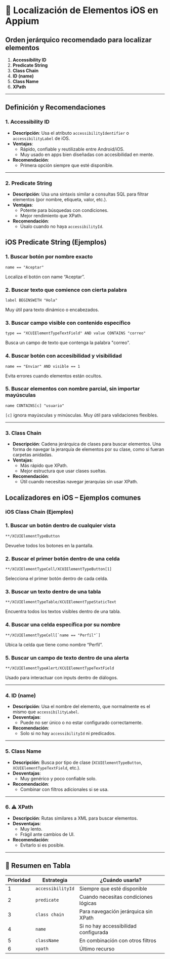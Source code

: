 
# 🍏 Localización de Elementos iOS en Appium

## Orden jerárquico recomendado para localizar elementos

1. **Accessibility ID**
2. **Predicate String**
3. **Class Chain**
4. **ID (name)**
5. **Class Name**
6. **XPath**

---

## Definición y Recomendaciones

### 1. **Accessibility ID**
- **Descripción**: Usa el atributo `accessibilityIdentifier` o `accessibilityLabel` de iOS.
- **Ventajas**:
  - Rápido, confiable y reutilizable entre Android/iOS.
  - Muy usado en apps bien diseñadas con accesibilidad en mente.
- **Recomendación**:
  - Primera opción siempre que esté disponible.

---

### 2. **Predicate String**
- **Descripción**: Usa una sintaxis similar a consultas SQL para filtrar elementos (por nombre, etiqueta, valor, etc.).
- **Ventajas**:
  - Potente para búsquedas con condiciones.
  - Mejor rendimiento que XPath.
- **Recomendación**:
  - Úsalo cuando no haya `accessibilityId`.


## iOS Predicate String (Ejemplos)

### 1. Buscar botón por nombre exacto
```
name == "Aceptar"
```
Localiza el botón con name “Aceptar”.

### 2. Buscar texto que comience con cierta palabra
```
label BEGINSWITH "Hola"
```
Muy útil para texto dinámico o encabezados.

### 3. Buscar campo visible con contenido específico
```
type == "XCUIElementTypeTextField" AND value CONTAINS "correo"
```
Busca un campo de texto que contenga la palabra "correo".

### 4. Buscar botón con accesibilidad y visibilidad
```
name == "Enviar" AND visible == 1
```
Evita errores cuando elementos están ocultos.

### 5. Buscar elementos con nombre parcial, sin importar mayúsculas
```
name CONTAINS[c] "usuario"
```
`[c]` ignora mayúsculas y minúsculas. Muy útil para validaciones flexibles.


---

### 3.  **Class Chain**
- **Descripción**: Cadena jerárquica de clases para buscar elementos. Una forma de navegar la jerarquía de elementos por su clase, como si fueran carpetas anidadas.
- **Ventajas**:
  - Más rápido que XPath.
  - Mejor estructura que usar clases sueltas.
- **Recomendación**:
  - Útil cuando necesitas navegar jerarquías sin usar XPath.


## Localizadores en iOS – Ejemplos comunes

### iOS Class Chain (Ejemplos)

### 1. Buscar un botón dentro de cualquier vista
```
**/XCUIElementTypeButton
```
Devuelve todos los botones en la pantalla.

### 2. Buscar el primer botón dentro de una celda
```
**/XCUIElementTypeCell/XCUIElementTypeButton[1]
```
Selecciona el primer botón dentro de cada celda.

### 3. Buscar un texto dentro de una tabla
```
**/XCUIElementTypeTable/XCUIElementTypeStaticText
```
Encuentra todos los textos visibles dentro de una tabla.

### 4. Buscar una celda específica por su nombre
```
**/XCUIElementTypeCell[`name == "Perfil"`]
```
Ubica la celda que tiene como nombre “Perfil”.

### 5. Buscar un campo de texto dentro de una alerta
```
**/XCUIElementTypeAlert/XCUIElementTypeTextField
```
Usado para interactuar con inputs dentro de diálogos.

---

### 4. **ID (name)**
- **Descripción**: Usa el nombre del elemento, que normalmente es el mismo que `accessibilityLabel`.
- **Desventajas**:
  - Puede no ser único o no estar configurado correctamente.
- **Recomendación**:
  - Solo si no hay `accessibilityId` ni predicados.

---

### 5.  **Class Name**
- **Descripción**: Busca por tipo de clase (`XCUIElementTypeButton`, `XCUIElementTypeTextField`, etc.).
- **Desventajas**:
  - Muy genérico y poco confiable solo.
- **Recomendación**:
  - Combinar con filtros adicionales si se usa.

---

### 6. ⚠️ **XPath**
- **Descripción**: Rutas similares a XML para buscar elementos.
- **Desventajas**:
  - Muy lento.
  - Frágil ante cambios de UI.
- **Recomendación**:
  - Evitarlo si es posible.

---

## 🏁 Resumen en Tabla

| Prioridad | Estrategia        | ¿Cuándo usarla?                                  |
|-----------|-------------------|--------------------------------------------------|
| 1         | `accessibilityId` | Siempre que esté disponible                      |
| 2         | `predicate`       | Cuando necesitas condiciones lógicas             |
| 3         | `class chain`     | Para navegación jerárquica sin XPath             |
| 4         | `name`            | Si no hay accessibilidad configurada             |
| 5         | `className`       | En combinación con otros filtros                 |
| 6         | `xpath`           | Último recurso                                   |
